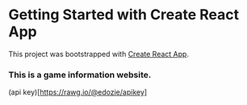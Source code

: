 # Getting Started with Create React App

This project was bootstrapped with [Create React App](https://github.com/facebook/create-react-app).

### This is a game information website.


(api key)[https://rawg.io/@edozie/apikey]